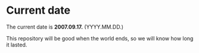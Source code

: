 # Current date

The current date is **2007.09.17.** (YYYY.MM.DD.)

This repository will be good when the world ends, so we will know how long it lasted.